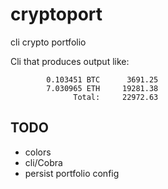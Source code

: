 # cryptoport
cli crypto portfolio 

Cli that produces output like:
```
        0.103451 BTC      3691.25
        7.030965 ETH     19281.38
              Total:     22972.63
```

## TODO
- colors
- cli/Cobra
- persist portfolio config